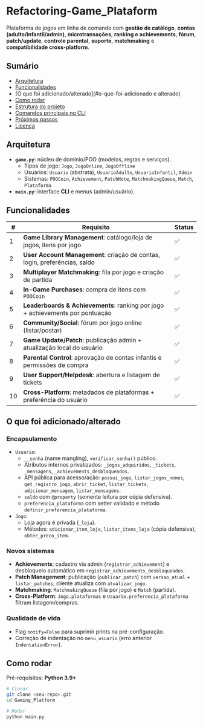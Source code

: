 # Refactoring-Game_Plataform

Plataforma de jogos em linha de comando com **gestão de catálogo**, **contas (adulto/infantil/admin)**, **microtransações**, **ranking e achievements**, **fórum**, **patch/update**, **controle parental**, **suporte**, **matchmaking** e **compatibilidade cross-platform**.

## Sumário
- [Arquitetura](#arquitetura)
- [Funcionalidades](#funcionalidades)
- [O que foi adicionado/alterado](#o-que-foi-adicionado e alterado)
- [Como rodar](#como-rodar)
- [Estrutura do projeto](#estrutura-do-projeto)
- [Comandos principais no CLI](#comandos-principais-no-cli)
- [Próximos passos](#próximos-passos)
- [Licença](#licença)

## Arquitetura

- **`game.py`**: núcleo de domínio/POO (modelos, regras e serviços).
  - Tipos de jogo: `Jogo`, `JogoOnline`, `JogoOffline`
  - Usuários: `Usuario` (abstrata), `UsuarioAdulto`, `UsuarioInfantil`, `Admin`
  - Sistemas: `POOCoin`, `Achievement`, `PatchNote`, `MatchmakingQueue`, `Match`, `Plataforma`
- **`main.py`**: interface **CLI** e menus (admin/usuário).

## Funcionalidades

| # | Requisito | Status |
|---|-----------|--------|
| 1 | **Game Library Management**: catálogo/loja de jogos, itens por jogo | ✅ |
| 2 | **User Account Management**: criação de contas, login, preferências, saldo | ✅ |
| 3 | **Multiplayer Matchmaking**: fila por jogo e criação de partida | ✅ |
| 4 | **In-Game Purchases**: compra de itens com `POOCoin` | ✅ |
| 5 | **Leaderboards & Achievements**: ranking por jogo + achievements por pontuação | ✅ |
| 6 | **Community/Social**: fórum por jogo online (listar/postar) | ✅ |
| 7 | **Game Update/Patch**: publicação admin + atualização local do usuário | ✅ |
| 8 | **Parental Control**: aprovação de contas infantis e permissões de compra | ✅ |
| 9 | **User Support/Helpdesk**: abertura e listagem de tickets | ✅ |
| 10 | **Cross-Platform**: metadados de plataformas + preferência do usuário | ✅ |

## O que foi adicionado/alterado

### Encapsulamento
- `Usuario`:
  - `__senha` (name mangling), `verificar_senha()` público.
  - Atributos internos privatizados: `_jogos_adquiridos`, `_tickets`, `_mensagens`, `_achievements_desbloqueados`.
  - API pública para acesso/ação: `possui_jogo`, `listar_jogos_nomes`, `get_registro_jogo`, `abrir_ticket`, `listar_tickets`, `adicionar_mensagem`, `listar_mensagens`.
  - `saldo` com `@property` (somente leitura por cópia defensiva).
  - `preferencia_plataforma` com setter validado e método `definir_preferencia_plataforma`.
- `Jogo`:
  - Loja agora é privada (`_loja`).
  - Métodos: `adicionar_item_loja`, `listar_itens_loja` (cópia defensiva), `obter_preco_item`.

### Novos sistemas
- **Achievements**: cadastro via admin (`registrar_achievement`) e desbloqueio automático em `registrar_achievements_desbloqueados`.
- **Patch Management**: publicação (`publicar_patch`) com `versao_atual` + `listar_patches`; cliente atualiza com `atualizar_jogo`.
- **Matchmaking**: `MatchmakingQueue` (fila por jogo) e `Match` (partida).
- **Cross-Platform**: `Jogo.plataformas` e `Usuario.preferencia_plataforma` filtram listagem/compras.

### Qualidade de vida
- Flag `notify=False` para suprimir prints na pré-configuração.
- Correção de indentação no `menu_usuario` (erro anterior `IndentationError`).

## Como rodar

Pré-requisitos: **Python 3.9+**

```bash
# Clonar
git clone <seu-repo>.git
cd Gaming_Platform

# Rodar
python main.py
